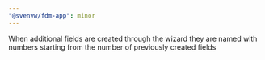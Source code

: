 ```yaml
---
"@svenvw/fdm-app": minor
---
```


When additional fields are created through the wizard they are named with numbers starting from the number of previously created fields
